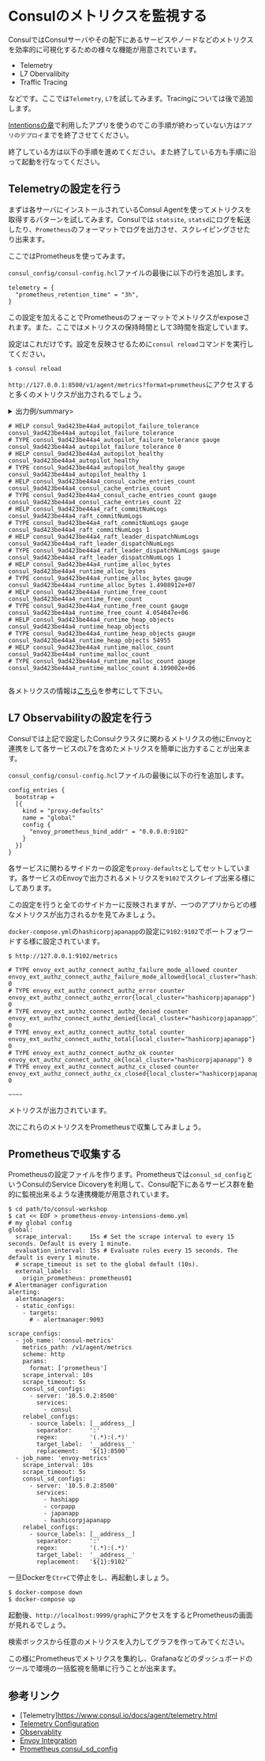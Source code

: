 # Consulのメトリクスを監視する

ConsulではConsulサーバやその配下にあるサービスやノードなどのメトリクスを効率的に可視化するための様々な機能が用意されています。

* Telemetry
* L7 Obervalibity
* Traffic Tracing

などです。ここでは`Telemetry`, `L7`を試してみます。Tracingについては後で追加します。

[Intentionsの章](https://github.com/hashicorp-japan/consul-workshop/blob/master/contents/intentions.md)で利用したアプリを使うのでこの手順が終わっていない方は`アプリのデプロイ`までを終了させてください。

終了している方は以下の手順を進めてください。また終了している方も手順に沿って起動を行なってください。

## Telemetryの設定を行う

まずは各サーバにインストールされているConsul Agentを使ってメトリクスを取得するパターンを試してみます。Consulでは `statsite`, `statsd`にログを転送したり、`Prometheus`のフォーマットでログを出力させ、スクレイピングさせたり出来ます。

ここではPrometheusを使ってみます。

`consul_config/consul-config.hcl`ファイルの最後に以下の行を追加します。

```hcl
telemetry = {
  "prometheus_retention_time" = "3h",
}
```

この設定を加えることでPrometheusのフォーマットでメトリクスがexposeされます。また、ここではメトリクスの保持時間として3時間を指定しています。

設定はこれだけです。設定を反映させるために`consul reload`コマンドを実行してください。

```shell
$ consul reload
```

`http://127.0.0.1:8500/v1/agent/metrics?format=prometheus`にアクセスすると多くのメトリクスが出力されるでしょう。

<details><summary>出力例/summary>

```
# HELP consul_9ad423be44a4_autopilot_failure_tolerance consul_9ad423be44a4_autopilot_failure_tolerance
# TYPE consul_9ad423be44a4_autopilot_failure_tolerance gauge
consul_9ad423be44a4_autopilot_failure_tolerance 0
# HELP consul_9ad423be44a4_autopilot_healthy consul_9ad423be44a4_autopilot_healthy
# TYPE consul_9ad423be44a4_autopilot_healthy gauge
consul_9ad423be44a4_autopilot_healthy 1
# HELP consul_9ad423be44a4_consul_cache_entries_count consul_9ad423be44a4_consul_cache_entries_count
# TYPE consul_9ad423be44a4_consul_cache_entries_count gauge
consul_9ad423be44a4_consul_cache_entries_count 22
# HELP consul_9ad423be44a4_raft_commitNumLogs consul_9ad423be44a4_raft_commitNumLogs
# TYPE consul_9ad423be44a4_raft_commitNumLogs gauge
consul_9ad423be44a4_raft_commitNumLogs 1
# HELP consul_9ad423be44a4_raft_leader_dispatchNumLogs consul_9ad423be44a4_raft_leader_dispatchNumLogs
# TYPE consul_9ad423be44a4_raft_leader_dispatchNumLogs gauge
consul_9ad423be44a4_raft_leader_dispatchNumLogs 1
# HELP consul_9ad423be44a4_runtime_alloc_bytes consul_9ad423be44a4_runtime_alloc_bytes
# TYPE consul_9ad423be44a4_runtime_alloc_bytes gauge
consul_9ad423be44a4_runtime_alloc_bytes 1.4908912e+07
# HELP consul_9ad423be44a4_runtime_free_count consul_9ad423be44a4_runtime_free_count
# TYPE consul_9ad423be44a4_runtime_free_count gauge
consul_9ad423be44a4_runtime_free_count 4.054047e+06
# HELP consul_9ad423be44a4_runtime_heap_objects consul_9ad423be44a4_runtime_heap_objects
# TYPE consul_9ad423be44a4_runtime_heap_objects gauge
consul_9ad423be44a4_runtime_heap_objects 54955
# HELP consul_9ad423be44a4_runtime_malloc_count consul_9ad423be44a4_runtime_malloc_count
# TYPE consul_9ad423be44a4_runtime_malloc_count gauge
consul_9ad423be44a4_runtime_malloc_count 4.109002e+06
```
</details>

各メトリクスの情報は[こちら](https://www.consul.io/docs/agent/telemetry.html)を参考にして下さい。

## L7 Observabilityの設定を行う

Consulでは上記で設定したConsulクラスタに関わるメトリクスの他にEnvoyと連携をして各サービスのL7を含めたメトリクスを簡単に出力することが出来ます。

`consul_config/consul-config.hcl`ファイルの最後に以下の行を追加します。

```hcl
config_entries {
  bootstrap =
  [{
    kind = "proxy-defaults"
    name = "global"
    config {
      "envoy_prometheus_bind_addr" = "0.0.0.0:9102"
    }
  }]
}
```

各サービスに関わるサイドカーの設定を`proxy-defaults`としてセットしています。各サービスのEnvoyで出力されるメトリクスを`9102`でスクレイプ出来る様にしてあります。

この設定を行うと全てのサイドカーに反映されますが、一つのアプリからどの様なメトリクスが出力されるかを見てみましょう。

`docker-compose.yml`の`hashicorpjapanapp`の設定に`9102:9102`でポートフォワードする様に設定されています。

```consul
$ http://127.0.0.1:9102/metrics

# TYPE envoy_ext_authz_connect_authz_failure_mode_allowed counter
envoy_ext_authz_connect_authz_failure_mode_allowed{local_cluster="hashicorpjapanapp"} 0
# TYPE envoy_ext_authz_connect_authz_error counter
envoy_ext_authz_connect_authz_error{local_cluster="hashicorpjapanapp"} 0
# TYPE envoy_ext_authz_connect_authz_denied counter
envoy_ext_authz_connect_authz_denied{local_cluster="hashicorpjapanapp"} 0
# TYPE envoy_ext_authz_connect_authz_total counter
envoy_ext_authz_connect_authz_total{local_cluster="hashicorpjapanapp"} 0
# TYPE envoy_ext_authz_connect_authz_ok counter
envoy_ext_authz_connect_authz_ok{local_cluster="hashicorpjapanapp"} 0
# TYPE envoy_ext_authz_connect_authz_cx_closed counter
envoy_ext_authz_connect_authz_cx_closed{local_cluster="hashicorpjapanapp"} 0

~~~~
```

メトリクスが出力されています。

次にこれらのメトリクスをPrometheusで収集してみましょう。

## Prometheusで収集する

Prometheusの設定ファイルを作ります。Prometheusでは`consul_sd_config`というConsulのService Dicoveryを利用して、Consul配下にあるサービス群を動的に監視出来るような連携機能が用意されています。

```shell
$ cd path/to/consul-workshop
$ cat << EOF > prometheus-envoy-intensions-demo.yml
# my global config
global:
  scrape_interval:     15s # Set the scrape interval to every 15 seconds. Default is every 1 minute.
  evaluation_interval: 15s # Evaluate rules every 15 seconds. The default is every 1 minute.
  # scrape_timeout is set to the global default (10s).
  external_labels:
    origin_prometheus: prometheus01
# Alertmanager configuration
alerting:
  alertmanagers:
  - static_configs:
    - targets:
      # - alertmanager:9093

scrape_configs:
  - job_name: 'consul-metrics'
    metrics_path: /v1/agent/metrics
    scheme: http
    params:
      format: ['prometheus']
    scrape_interval: 10s
    scrape_timeout: 5s  
    consul_sd_configs:
      - server: '10.5.0.2:8500'
        services:    
          - consul
    relabel_configs:
      - source_labels: [__address__]
        separator:     ':'
        regex:         '(.*):(.*)'
        target_label:  '__address__'
        replacement:   '${1}:8500'
  - job_name: 'envoy-metrics'
    scrape_interval: 10s
    scrape_timeout: 5s  
    consul_sd_configs:
      - server: '10.5.0.2:8500'
        services:    
          - hashiapp
          - corpapp
          - japanapp
          - hashicorpjapanapp
    relabel_configs:
      - source_labels: [__address__]
        separator:     ':'
        regex:         '(.*):(.*)'
        target_label:  '__address__'
        replacement:   '${1}:9102'
```

一旦Dockerを`Ctr+C`で停止をし、再起動しましょう。

```shell
$ docker-compose down
$ docker-compose up
```

起動後、`http://localhost:9999/graph`にアクセスをするとPrometheusの画面が見れるでしょう。

検索ボックスから任意のメトリクスを入力してグラフを作ってみてください。

この様にPrometheusでメトリクスを集約し、Grafanaなどのダッシュボードのツールで環境の一括監視を簡単に行うことが出来ます。

## 参考リンク
* [Telemetry]https://www.consul.io/docs/agent/telemetry.html
* [Telemetry Configuration](https://www.consul.io/docs/agent/options.html#telemetry)
* [Observablity](https://www.consul.io/docs/connect/observability.html)
* [Envoy Integration](https://www.consul.io/docs/connect/proxies/envoy.html#bootstrap-configuration)
* [Prometheus consul_sd_config](https://prometheus.io/docs/prometheus/latest/configuration/configuration/#consul_sd_config)
